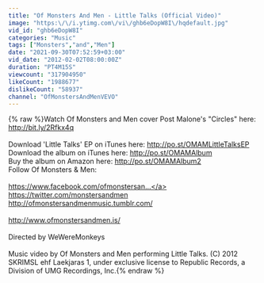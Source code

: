 ```yaml
---
title: "Of Monsters And Men - Little Talks (Official Video)"
image: "https:\/\/i.ytimg.com\/vi\/ghb6eDopW8I\/hqdefault.jpg"
vid_id: "ghb6eDopW8I"
categories: "Music"
tags: ["Monsters","and","Men"]
date: "2021-09-30T07:52:59+03:00"
vid_date: "2012-02-02T08:00:00Z"
duration: "PT4M15S"
viewcount: "317904950"
likeCount: "1988677"
dislikeCount: "58937"
channel: "OfMonstersAndMenVEVO"
---
```

{% raw %}Watch Of Monsters and Men cover Post Malone's &quot;Circles&quot; here: <a rel="nofollow" target="blank" href="http://bit.ly/2Rfkx4q">http://bit.ly/2Rfkx4q</a><br /><br />Download 'Little Talks' EP on iTunes here: <a rel="nofollow" target="blank" href="http://po.st/OMAMLittleTalksEP">http://po.st/OMAMLittleTalksEP</a><br />Download the album on iTunes here: <a rel="nofollow" target="blank" href="http://po.st/OMAMAlbum">http://po.st/OMAMAlbum</a><br />Buy the album on Amazon here: <a rel="nofollow" target="blank" href="http://po.st/OMAMAlbum2">http://po.st/OMAMAlbum2</a><br />Follow Of Monsters &amp; Men: <br /> <br /><a rel="nofollow" target="blank" href="https://www.facebook.com/ofmonstersan...">https://www.facebook.com/ofmonstersan...</a><br /><a rel="nofollow" target="blank" href="https://twitter.com/monstersandmen">https://twitter.com/monstersandmen</a><br /><a rel="nofollow" target="blank" href="http://ofmonstersandmenmusic.tumblr.com/">http://ofmonstersandmenmusic.tumblr.com/</a><br /><br /><a rel="nofollow" target="blank" href="http://www.ofmonstersandmen.is/">http://www.ofmonstersandmen.is/</a><br /><br />Directed by WeWereMonkeys<br /><br />Music video by Of Monsters and Men performing Little Talks. (C) 2012 SKRIMSL ehf Laekjaras 1, under exclusive license to Republic Records, a Division of UMG Recordings, Inc.{% endraw %}
